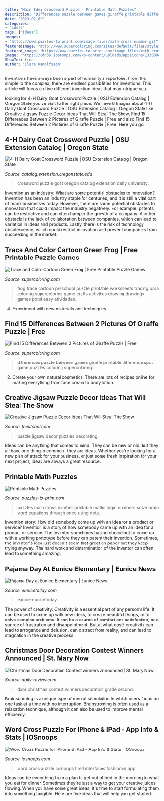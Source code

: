 ```yaml
---
title: "Main Idea Crossword Puzzle - Printable Math Puzzles"
description: "Differences puzzle between games giraffe printable difference spot game puzzles coloring supercoloring"
date: "2023-02-02"
categories:
- "ideas"
tags: ["ideas"]
images:
- "https://www.puzzles-to-print.com/image-files/math-cross-number.gif"
featuredImage: "http://www.supercoloring.com/sites/default/files/styles/coloring_medium/public/zif/2017/01/find-15-differences-between-2-pictures-of-giraffe-puzzle-puzzle-game.png"
featured_image: "https://www.puzzles-to-print.com/image-files/math-cross-number.gif"
image: "https://cdn3s.iosnoops.com/wp-content/uploads/appsicons/1330894635xscreen1.jpg"
ShowToc: true
author: "Clare Runolfsson"
---
```



Inventions have always been a part of humanity's repertoire. From the simple to the complex, there are endless possibilities for inventions. This article will focus on five different invention ideas that may intrigue you.

	

		
looking for 4-H Dairy Goat Crossword Puzzle | OSU Extension Catalog | Oregon State you've visit to the right place. We have 8 Images about 4-H Dairy Goat Crossword Puzzle | OSU Extension Catalog | Oregon State like Creative Jigsaw Puzzle Decor Ideas That Will Steal The Show, Find 15 Differences Between 2 Pictures of Giraffe Puzzle | Free and also Find 15 Differences Between 2 Pictures of Giraffe Puzzle | Free. Here you go:
		
    
## 4-H Dairy Goat Crossword Puzzle | OSU Extension Catalog | Oregon State

<img loading=lazy src="https://catalog.extension.oregonstate.edu/sites/catalog/files/images/pubcovers/4-h1122.jpg" onerror="this.onerror=null;this.src='https://tse3.mm.bing.net/th?id=OIP.911fnXaewZ0SrSMw-a6psQHaJl&amp;pid=15.1';" alt="4-H Dairy Goat Crossword Puzzle | OSU Extension Catalog | Oregon State">

_Source: catalog.extension.oregonstate.edu_

>crossword puzzle goat oregon catalog extension dairy university. 

	

Invention as an industry: What are some potential obstacles to innovation?
Invention has been an industry staple for centuries, and it is still a vital part of many businesses today. However, there are some potential obstacles to innovation that could impact the industry negatively. For example, patents can be restrictive and can often hamper the growth of a company. Another obstacle is the lack of collaboration between companies, which can lead to variation in ideas and products. Lastly, there is the risk of technology obsolescence, which could restrict innovation and prevent companies from succeeding in the market.

    
## Trace And Color Cartoon Green Frog | Free Printable Puzzle Games

<img loading=lazy src="http://www.supercoloring.com/sites/default/files/styles/medium_no_levels/public/zif/2017/01/trace-and-color-cartoon-green-frog-puzzle-game.png" onerror="this.onerror=null;this.src='https://tse2.mm.bing.net/th?id=OIP.3zcBTWjsAcFQEjAz5KnNKQDTEs&amp;pid=15.1';" alt="Trace and Color Cartoon Green Frog | Free Printable Puzzle Games">

_Source: supercoloring.com_

>frog trace cartoon preschool puzzle printable worksheets tracing para coloring supercoloring game crafts activities drawing drawings games pond easy atividades. 

	

4. Experiment with new materials and techniques.

    
## Find 15 Differences Between 2 Pictures Of Giraffe Puzzle | Free

<img loading=lazy src="http://www.supercoloring.com/sites/default/files/styles/coloring_medium/public/zif/2017/01/find-15-differences-between-2-pictures-of-giraffe-puzzle-puzzle-game.png" onerror="this.onerror=null;this.src='https://tse3.mm.bing.net/th?id=OIP.j2-GrnQ5_g1Yy0AEOeXQtgAAAA&amp;pid=15.1';" alt="Find 15 Differences Between 2 Pictures of Giraffe Puzzle | Free">

_Source: supercoloring.com_

>differences puzzle between games giraffe printable difference spot game puzzles coloring supercoloring. 

	

2. Create your own natural cosmetics. There are lots of recipes online for making everything from face cream to body lotion.

    
## Creative Jigsaw Puzzle Decor Ideas That Will Steal The Show

<img loading=lazy src="http://feelitcool.com/wp-content/uploads/2016/04/jigsaw-puzzles-decor-ideas.jpg" onerror="this.onerror=null;this.src='https://tse2.mm.bing.net/th?id=OIP.FkJ1R1tafhX15IJEaH57BwHaD3&amp;pid=15.1';" alt="Creative Jigsaw Puzzle Decor Ideas That Will Steal The Show">

_Source: feelitcool.com_

>puzzle jigsaw decor puzzles decorating. 

	

Ideas can be anything that comes to mind. They can be new or old, but they all have one thing in common- they are ideas. Whether you're looking for a new plan of attack for your business, or just some fresh inspiration for your next project, ideas are always a great resource.

    
## Printable Math Puzzles

<img loading=lazy src="https://www.puzzles-to-print.com/image-files/math-cross-number.gif" onerror="this.onerror=null;this.src='https://tse2.mm.bing.net/th?id=OIP.UnVsb60M4eZ7nedZ0f0zZwHaJ4&amp;pid=15.1';" alt="Printable Math Puzzles">

_Source: puzzles-to-print.com_

>puzzles math cross number printable maths logic numbers solve brain word equations through once using dots. 

	

Invention story: How did somebody come up with an idea for a product or service?
Invention is a story of how somebody came up with an idea for a product or service. The inventor sometimes has no choice but to come up with a working prototype before they can patent their invention. Sometimes, the inventor's idea just doesn't seem that great on paper but they keep trying anyway. The hard work and determination of the inventor can often lead to something amazing.

    
## Pajama Day At Eunice Elementary | Eunice News

<img loading=lazy src="https://www.eunicetoday.com/sites/eunicetoday.com/files/field/image/e_elem_pajamas.jpg" onerror="this.onerror=null;this.src='https://tse1.mm.bing.net/th?id=OIP.ygVFEuZ9igHE4Dou1iGrgAHaFj&amp;pid=15.1';" alt="Pajama Day at Eunice Elementary | Eunice News">

_Source: eunicetoday.com_

>eunice eunicetoday. 

	

The power of creativity:
Creativity is a essential part of any person’s life. It can be used to come up with new ideas, to create beautiful things, or to solve complex problems. It can be a source of comfort and satisfaction, or a source of frustration and disappointment. But at what cost? creativity can lead to arrogance and delusion, can distract from reality, and can lead to stagnation in the creative process.

    
## Christmas Door Decoration Contest Winners Announced | St. Mary Now

<img loading=lazy src="https://www.daily-review.com/sites/stmarynow.etypegoogle8.com/files/styles/large/public/field/image/pgc_hattie_watts_door_2nd.jpg?itok=p28lc5rp" onerror="this.onerror=null;this.src='https://tse4.mm.bing.net/th?id=OIP.hEx59Pq7N21cnPoGsvMejAHaJ4&amp;pid=15.1';" alt="Christmas Door Decoration Contest winners announced | St. Mary Now">

_Source: daily-review.com_

>door christmas contest winners decoration grade second. 

	

Brainstroming is a unique type of mental stimulation in which users focus on one task at a time with no interruption. Brainstroming is often used as a relaxation technique, although it can also be used to improve mental efficiency.

    
## Word Cross Puzzle For IPhone &amp; IPad - App Info &amp; Stats | IOSnoops

<img loading=lazy src="https://cdn3s.iosnoops.com/wp-content/uploads/appsicons/1330894635xscreen1.jpg" onerror="this.onerror=null;this.src='https://tse1.mm.bing.net/th?id=OIP.inKHdZnJWMgjAX6JxUTBJwHaNK&amp;pid=15.1';" alt="Word Cross Puzzle for iPhone &amp; iPad - App Info &amp; Stats | iOSnoops">

_Source: iosnoops.com_

>word cross puzzle iosnoops tired interfaces fashioned app. 

	

Ideas can be everything from a plan to get out of bed in the morning to what you eat for dinner. Sometimes they're just a way to get your creative juices flowing. When you have some great ideas, it's time to start formulating them into something tangible. Here are five ideas that will help you get started.

